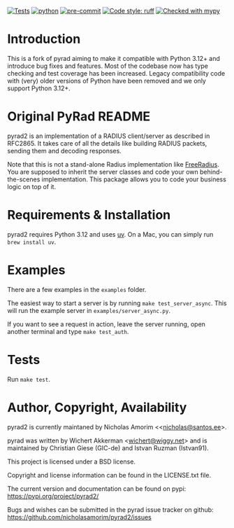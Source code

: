 [![Tests](https://github.com/nicholasamorim/pyrad2/actions/workflows/python-test.yml/badge.svg)](https://github.com/miraclesupernova/stickystack/actions/workflows/django.yml)
[![python](https://img.shields.io/badge/Python-3.12+-3776AB.svg?style=flat&logo=python&logoColor=white)](https://www.python.org)
[![pre-commit](https://img.shields.io/badge/pre--commit-enabled-brightgreen?logo=pre-commit&logoColor=white)](https://github.com/pre-commit/pre-commit)
[![Code style: ruff](https://img.shields.io/badge/code%20style-ruff-000000.svg)]([https://github.com/psf/black](https://github.com/astral-sh/uv))
[![Checked with mypy](http://www.mypy-lang.org/static/mypy_badge.svg)](http://mypy-lang.org/)

# Introduction

This is a fork of pyrad aiming to make it compatible with Python 3.12+ and introduce bug fixes and features. Most of the codebase now has type checking and test coverage has been increased. Legacy compatibility code with (very) older versions of Python have been removed and we only support Python 3.12+.

# Original PyRad README

pyrad2 is an implementation of a RADIUS client/server as described in
RFC2865. It takes care of all the details like building RADIUS packets,
sending them and decoding responses.

Note that this is not a stand-alone Radius implementation like [FreeRadius](https://www.freeradius.org). You are supposed to inherit the server classes and code your own behind-the-scenes implementation. This package allows you to code your business logic on top of it.

# Requirements & Installation

pyrad2 requires Python 3.12 and uses [uv](https://github.com/astral-sh/uv). On a Mac, you can simply run `brew install uv`.

# Examples

There are a few examples in the `examples` folder. 

The easiest way to start a server is by running `make test_server_async`. This will run the example server in `examples/server_async.py`.

If you want to see a request in action, leave the server running, open another terminal and type `make test_auth`.

# Tests

Run `make test`.

# Author, Copyright, Availability

pyrad2 is currently maintaned by Nicholas Amorim \<<nicholas@santos.ee\>.

pyrad was written by Wichert Akkerman \<<wichert@wiggy.net>\> and is
maintained by Christian Giese (GIC-de) and Istvan Ruzman (Istvan91).

This project is licensed under a BSD license.

Copyright and license information can be found in the LICENSE.txt file.

The current version and documentation can be found on pypi:
<https://pypi.org/project/pyrad2/>

Bugs and wishes can be submitted in the pyrad issue tracker on github:
<https://github.com/nicholasamorim/pyrad2/issues>
